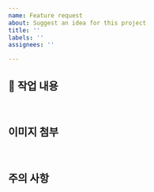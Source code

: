 ```yaml
---
name: Feature request
about: Suggest an idea for this project
title: ''
labels: ''
assignees: ''

---
```


## 🔎 작업 내용


  <br/>

## 이미지 첨부


<br/>

## 주의 사항



<br/>
